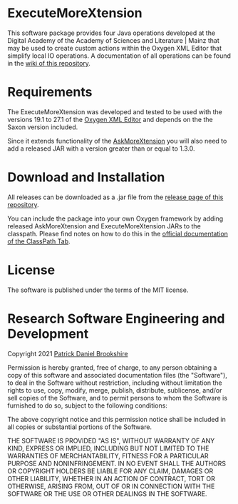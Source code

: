 # ExecuteMoreXtension

This software package provides four Java operations developed at the Digital Academy of the Academy of Sciences and Literature | Mainz that may be used to create custom actions within the Oxygen XML Editor that simplify local IO operations. A documentation of all operations can be found in the [wiki of this repository](https://github.com/digicademy/ExecuteMoreXtension/wiki).


# Requirements
The ExecuteMoreXtension was developed and tested to be used with the versions 19.1 to 27.1 of the [Oxygen XML Editor](https://www.oxygenxml.com/) and depends on the the Saxon version included.

Since it extends functionality of the [AskMoreXtension](https://github.com/digicademy/AskMoreXtension) you will also need to add a released JAR with a version greater than or equal to 1.3.0.


# Download and Installation
All releases can be downloaded as a .jar file from the [release page of this repository](https://github.com/digicademy/ExecuteMoreXtension/releases).

You can include the package into your own Oxygen framework by adding released AskMoreXtension and ExecuteMoreXtension JARs to the classpath. Please find notes on how to do this in the [official documentation of the ClassPath Tab](https://www.oxygenxml.com/doc/versions/27.1/ug-editor/topics/document-type-classpath-tab.html).


# License
The software is published under the terms of the MIT license.


# Research Software Engineering and Development

Copyright 2021 <a href="https://orcid.org/0000-0002-5843-7577">Patrick Daniel Brookshire</a>

Permission is hereby granted, free of charge, to any person obtaining a copy of this software and associated documentation files (the "Software"), to deal in the Software without restriction, including without limitation the rights to use, copy, modify, merge, publish, distribute, sublicense, and/or sell copies of the Software, and to permit persons to whom the Software is furnished to do so, subject to the following conditions:

The above copyright notice and this permission notice shall be included in all copies or substantial portions of the Software.

THE SOFTWARE IS PROVIDED "AS IS", WITHOUT WARRANTY OF ANY KIND, EXPRESS OR IMPLIED, INCLUDING BUT NOT LIMITED TO THE WARRANTIES OF MERCHANTABILITY, FITNESS FOR A PARTICULAR PURPOSE AND NONINFRINGEMENT. IN NO EVENT SHALL THE AUTHORS OR COPYRIGHT HOLDERS BE LIABLE FOR ANY CLAIM, DAMAGES OR OTHER LIABILITY, WHETHER IN AN ACTION OF CONTRACT, TORT OR OTHERWISE, ARISING FROM, OUT OF OR IN CONNECTION WITH THE SOFTWARE OR THE USE OR OTHER DEALINGS IN THE SOFTWARE.
